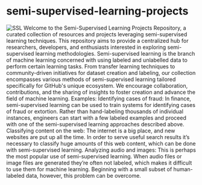 # semi-supervised-learning-projects
![SSL](https://miro.medium.com/v2/resize:fit:1400/0*pBbvLkyhoyLYpFFV)
Welcome to the Semi-Supervised Learning Projects Repository, a curated collection of resources and projects leveraging semi-supervised learning techniques. This repository aims to provide a centralized hub for researchers, developers, and enthusiasts interested in exploring semi-supervised learning methodologies. Semi-supervised learning is the branch of machine learning concerned with using labeled and unlabelled data to perform certain learning tasks.
From transfer learning techniques to community-driven initiatives for dataset creation and labeling, our collection encompasses various methods of semi-supervised learning tailored specifically for GitHub's unique ecosystem. We encourage collaboration, contributions, and the sharing of insights to foster creation and advance the field of machine learning.
Examples:
    Identifying cases of fraud: In finance, semi-supervised learning can be used to train systems for identifying cases of fraud or extortion. Rather than hand-labeling thousands of individual instances, engineers can start with a few labeled examples and proceed with one of the semi-supervised learning approaches described above.
    Classifying content on the web: The internet is a big place, and new websites are put up all the time. In order to serve useful search results it’s necessary to classify huge amounts of this web content, which can be done with semi-supervised learning.
    Analyzing audio and images: This is perhaps the most popular use of semi-supervised learning. When audio files or image files are generated they’re often not labeled, which makes it difficult to use them for machine learning. Beginning with a small subset of human-labeled data, however, this problem can be overcome.


